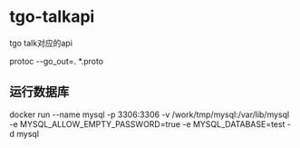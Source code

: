 # tgo-talkapi
tgo talk对应的api

protoc --go_out=. *.proto

## 运行数据库
docker run --name mysql -p 3306:3306 -v /work/tmp/mysql:/var/lib/mysql -e MYSQL_ALLOW_EMPTY_PASSWORD=true -e MYSQL_DATABASE=test -d mysql